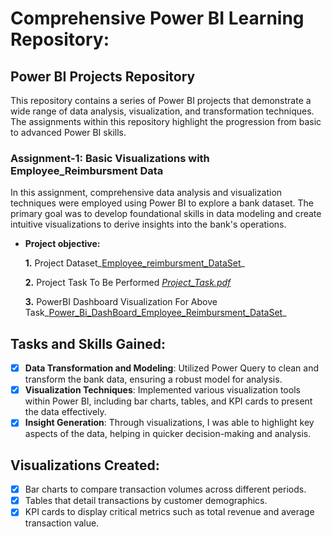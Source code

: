 # Comprehensive Power BI Learning Repository:

## Power BI Projects Repository
This repository contains a series of Power BI projects that demonstrate a wide range of data analysis, visualization, and transformation techniques. The assignments within this repository highlight the progression from basic to advanced Power BI skills.


### Assignment-1: Basic Visualizations with Employee_Reimbursment Data
In this assignment, comprehensive data analysis and visualization techniques were employed using Power BI to explore a bank dataset. The primary goal was to develop foundational skills in data modeling and create intuitive visualizations to derive insights into the bank's operations.


- **Project objective:** 

    **1.** Project Dataset_[Employee_reimbursment_DataSet](https://github.com/MithunDataPro/Power-Bi-Module/blob/main/Employee_reimbursement_dataset.xlsx)_ 

    **2.** Project Task To Be Performed _[Project_Task.pdf](https://github.com/MithunDataPro/Power-Bi-Module/blob/main/Chapter_2_Ex.pdf)_

    **3.** PowerBI Dashboard Visualization For Above Task_[Power_Bi_DashBoard_Employee_Reimbursment_DataSet](https://github.com/MithunDataPro/Power-Bi-Module/blob/main/Solution%20Assignment-1.pbix)_ 

## Tasks and Skills Gained:
- [x] **Data Transformation and Modeling**: Utilized Power Query to clean and transform the bank data, ensuring a robust model for analysis.
- [x] **Visualization Techniques**: Implemented various visualization tools within Power BI, including bar charts, tables, and KPI cards to present the data effectively.
- [x] **Insight Generation**: Through visualizations, I was able to highlight key aspects of the data, helping in quicker decision-making and analysis.
      
## Visualizations Created:
- [x] Bar charts to compare transaction volumes across different periods.
- [x] Tables that detail transactions by customer demographics.
- [x] KPI cards to display critical metrics such as total revenue and average transaction value.
